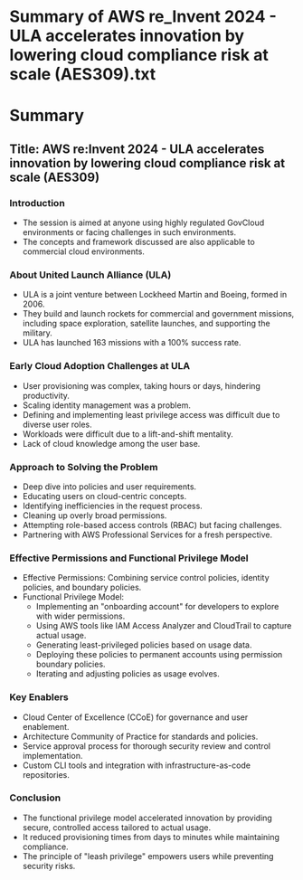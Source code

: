 # Summary of AWS re_Invent 2024 - ULA accelerates innovation by lowering cloud compliance risk at scale  (AES309).txt

# Summary

## Title: AWS re:Invent 2024 - ULA accelerates innovation by lowering cloud compliance risk at scale (AES309)

### Introduction

- The session is aimed at anyone using highly regulated GovCloud environments or facing challenges in such environments.
- The concepts and framework discussed are also applicable to commercial cloud environments.

### About United Launch Alliance (ULA)

- ULA is a joint venture between Lockheed Martin and Boeing, formed in 2006.
- They build and launch rockets for commercial and government missions, including space exploration, satellite launches, and supporting the military.
- ULA has launched 163 missions with a 100% success rate.

### Early Cloud Adoption Challenges at ULA

- User provisioning was complex, taking hours or days, hindering productivity.
- Scaling identity management was a problem.
- Defining and implementing least privilege access was difficult due to diverse user roles.
- Workloads were difficult due to a lift-and-shift mentality.
- Lack of cloud knowledge among the user base.

### Approach to Solving the Problem

- Deep dive into policies and user requirements.
- Educating users on cloud-centric concepts.
- Identifying inefficiencies in the request process.
- Cleaning up overly broad permissions.
- Attempting role-based access controls (RBAC) but facing challenges.
- Partnering with AWS Professional Services for a fresh perspective.

### Effective Permissions and Functional Privilege Model

- Effective Permissions: Combining service control policies, identity policies, and boundary policies.
- Functional Privilege Model:
  - Implementing an "onboarding account" for developers to explore with wider permissions.
  - Using AWS tools like IAM Access Analyzer and CloudTrail to capture actual usage.
  - Generating least-privileged policies based on usage data.
  - Deploying these policies to permanent accounts using permission boundary policies.
  - Iterating and adjusting policies as usage evolves.

### Key Enablers

- Cloud Center of Excellence (CCoE) for governance and user enablement.
- Architecture Community of Practice for standards and policies.
- Service approval process for thorough security review and control implementation.
- Custom CLI tools and integration with infrastructure-as-code repositories.

### Conclusion

- The functional privilege model accelerated innovation by providing secure, controlled access tailored to actual usage.
- It reduced provisioning times from days to minutes while maintaining compliance.
- The principle of "leash privilege" empowers users while preventing security risks.